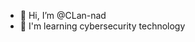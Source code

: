 - 👋 Hi, I’m @CLan-nad
- 👀 I'm learning cybersecurity technology

<!---
CLan-nad/CLan-nad is a ✨ special ✨ repository because its `README.md` (this file) appears on your GitHub profile.
You can click the Preview link to take a look at your changes.
--->
